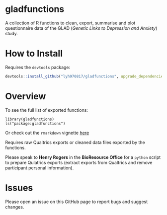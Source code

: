 # gladfunctions

A collection of R functions to clean, export, summarise and plot questionnaire data of the GLAD (*Genetic Links to Depression and Anxiety*) study.


# How to Install

Requires the `devtools` package:

```r
devtools::install_github("lyh970817/gladfunctions", upgrade_dependencies = FALSE)
```

# Overview

To see the full list of exported functions:

```{r}
library(gladfunctions)
ls("package:gladfunctions")
```

Or check out the `rmarkdown` vignette [here](https://htmlpreview.github.io/?https://github.com/lyh970817/gladfunctions/blob/master/vignettes/gladfunctions_vignette.html)

Requires raw Qualtrics exports or cleaned data files exported by the functions. 

Please speak to **Henry Rogers** in the **BioResource Office** for a `python` script to prepare Qulatrics exports (extract exports from Qualtrics and remove participant personal information).

# Issues

Please open an issue on this GitHub page to report bugs and suggest changes.
